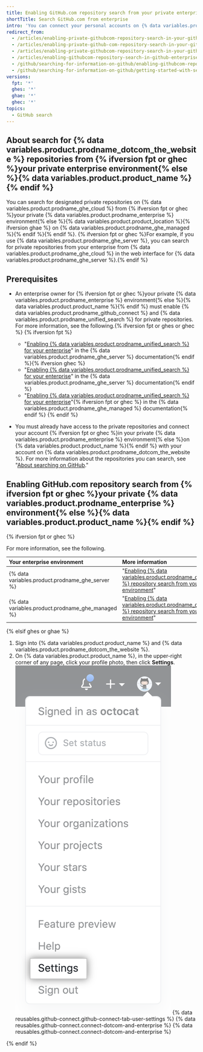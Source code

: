 ```yaml
---
title: Enabling GitHub.com repository search from your private enterprise environment
shortTitle: Search GitHub.com from enterprise
intro: 'You can connect your personal accounts on {% data variables.product.prodname_dotcom_the_website %} and your private {% data variables.product.prodname_enterprise %} environment to search for content in certain {% data variables.product.prodname_dotcom_the_website %} repositories{% ifversion fpt or ghec %} from your private environment{% else %} from {% data variables.product.product_name %}{% endif %}.'
redirect_from:
  - /articles/enabling-private-githubcom-repository-search-in-your-github-enterprise-account
  - /articles/enabling-private-github-com-repository-search-in-your-github-enterprise-server-account
  - /articles/enabling-private-githubcom-repository-search-in-your-github-enterprise-server-account
  - /articles/enabling-githubcom-repository-search-in-github-enterprise-server
  - /github/searching-for-information-on-github/enabling-githubcom-repository-search-in-github-enterprise-server
  - /github/searching-for-information-on-github/getting-started-with-searching-on-github/enabling-githubcom-repository-search-in-github-enterprise-server
versions:
  fpt: '*'
  ghes: '*'
  ghae: '*'
  ghec: '*'
topics:
  - GitHub search
---
```


## About search for {% data variables.product.prodname_dotcom_the_website %} repositories from {% ifversion fpt or ghec %}your private enterprise environment{% else %}{% data variables.product.product_name %}{% endif %}

You can search for designated private repositories on {% data variables.product.prodname_ghe_cloud %} from {% ifversion fpt or ghec %}your private {% data variables.product.prodname_enterprise %} environment{% else %}{% data variables.product.product_location %}{% ifversion ghae %} on {% data variables.product.prodname_ghe_managed %}{% endif %}{% endif %}. {% ifversion fpt or ghec %}For example, if you use {% data variables.product.prodname_ghe_server %}, you can search for private repositories from your enterprise from {% data variables.product.prodname_ghe_cloud %} in the web interface for {% data variables.product.prodname_ghe_server %}.{% endif %}

## Prerequisites

- An enterprise owner for {% ifversion fpt or ghec %}your private {% data variables.product.prodname_enterprise %} environment{% else %}{% data variables.product.product_name %}{% endif %} must enable {% data variables.product.prodname_github_connect %} and {% data variables.product.prodname_unified_search %} for private repositories. For more information, see the following.{% ifversion fpt or ghes or ghec %}
{% ifversion fpt %}
  - "[Enabling {% data variables.product.prodname_unified_search %} for your enterprise](/enterprise-server@latest/admin/configuration/configuring-github-connect/enabling-unified-search-for-your-enterprise)" in the {% data variables.product.prodname_ghe_server %} documentation{% endif %}{% ifversion ghec %}
  - "[Enabling {% data variables.product.prodname_unified_search %} for your enterprise](/enterprise-server@latest/admin/configuration/configuring-github-connect/enabling-unified-search-for-your-enterprise)" in the {% data variables.product.prodname_ghe_server %} documentation{% endif %}
  - "[Enabling {% data variables.product.prodname_unified_search %} for your enterprise](/github-ae@latest/admin/configuration/configuring-github-connect/enabling-unified-search-for-your-enterprise)"{% ifversion fpt or ghec %} in the {% data variables.product.prodname_ghe_managed %} documentation{% endif %}
{% endif %}

- You must already have access to the private repositories and connect your account {% ifversion fpt or ghec %}in your private {% data variables.product.prodname_enterprise %} environment{% else %}on {% data variables.product.product_name %}{% endif %} with your account on {% data variables.product.prodname_dotcom_the_website %}. For more information about the repositories you can search, see "[About searching on GitHub](/github/searching-for-information-on-github/getting-started-with-searching-on-github/about-searching-on-github#searching-repositories-on-githubcom-from-your-private-enterprise-environment)."

## Enabling GitHub.com repository search from {% ifversion fpt or ghec %}your private {% data variables.product.prodname_enterprise %} environment{% else %}{% data variables.product.product_name %}{% endif %}

{% ifversion fpt or ghec %}

For more information, see the following.

| Your enterprise environment | More information |
| :- | :- |
| {% data variables.product.prodname_ghe_server %} | "[Enabling {% data variables.product.prodname_dotcom_the_website %} repository search from your private enterprise environment](/enterprise-server@latest/search-github/getting-started-with-searching-on-github/enabling-githubcom-repository-search-from-your-private-enterprise-environment#enabling-githubcom-repository-search-from-github-enterprise-server)" |
| {% data variables.product.prodname_ghe_managed %} | "[Enabling {% data variables.product.prodname_dotcom_the_website %} repository search from your private enterprise environment](/github-ae@latest//search-github/getting-started-with-searching-on-github/enabling-githubcom-repository-search-from-your-private-enterprise-environment#enabling-githubcom-repository-search-from-github-ae)" |

{% elsif ghes or ghae %}

1. Sign into {% data variables.product.product_name %} and {% data variables.product.prodname_dotcom_the_website %}.
1. On {% data variables.product.product_name %}, in the upper-right corner of any page, click your profile photo, then click **Settings**.
![Settings icon in the user bar](/assets/images/help/settings/userbar-account-settings.png)
{% data reusables.github-connect.github-connect-tab-user-settings %}
{% data reusables.github-connect.connect-dotcom-and-enterprise %}
{% data reusables.github-connect.connect-dotcom-and-enterprise %}

{% endif %}

